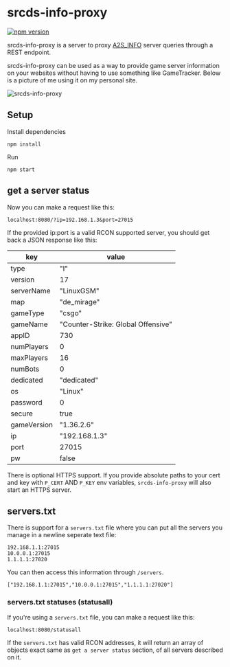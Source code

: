 # srcds-info-proxy

[![npm version](https://badge.fury.io/js/srcds-info-proxy.svg)](https://badge.fury.io/js/srcds-info-proxy)

srcds-info-proxy is a server to proxy [A2S_INFO](https://developer.valvesoftware.com/wiki/Server_queries#A2S_INFO) server queries through a REST endpoint.

srcds-info-proxy can be used as a way to provide game server information on your websites without having to use something like GameTracker. Below is a picture of me using it on my personal site.

![srcds-info-proxy](https://github.com/sbuggay/srcds-info-proxy/blob/master/demo/demo.png?raw=true)

## Setup

Install dependencies

```
npm install
```

Run

```
npm start
```

## get a server status

Now you can make a request like this:

`localhost:8080/?ip=192.168.1.3&port=27015`

If the provided ip:port is a valid RCON supported server, you should get back a JSON response like this:

key | value
--- | ---
type | "I"
version | 17
serverName | "LinuxGSM"
map | "de_mirage"
gameType | "csgo"
gameName | "Counter-Strike: Global Offensive"
appID | 730
numPlayers | 0
maxPlayers | 16
numBots | 0
dedicated | "dedicated"
os | "Linux"
password | 0
secure | true
gameVersion | "1.36.2.6"
ip | "192.168.1.3"
port | 27015
pw | false

There is optional HTTPS support. If you provide absolute paths to your cert and key with `P_CERT` AND `P_KEY` env variables, `srcds-info-proxy` will also start an HTTPS server.

## servers.txt

There is support for a `servers.txt` file where you can put all the servers you manage in a newline seperate text file:

```
192.168.1.1:27015
10.0.0.1:27015
1.1.1.1:27020
```

You can then access this information through `/servers`.

```
["192.168.1.1:27015","10.0.0.1:27015","1.1.1.1:27020"]
```

### servers.txt statuses (statusall)

If you're using a `servers.txt` file, you can make a request like this:

`localhost:8080/statusall`

If the `servers.txt` has valid RCON addresses, it will return an array of objects exact same as `get a server status` section,
of all servers described on it.